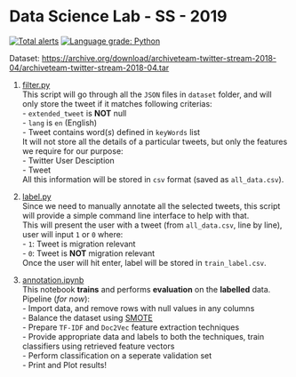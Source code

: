 # Data Science Lab - SS - 2019
[![Total alerts](https://img.shields.io/lgtm/alerts/g/harshildarji/DataScienceLab.svg?logo=lgtm&logoWidth=18)](https://lgtm.com/projects/g/harshildarji/DataScienceLab/alerts/)
[![Language grade: Python](https://img.shields.io/lgtm/grade/python/g/harshildarji/DataScienceLab.svg?logo=lgtm&logoWidth=18)](https://lgtm.com/projects/g/harshildarji/DataScienceLab/context:python)

Dataset: https://archive.org/download/archiveteam-twitter-stream-2018-04/archiveteam-twitter-stream-2018-04.tar

1. [filter.py](https://github.com/harshildarji/DataScienceLab/blob/master/filter.py)
<br/>This script will go through all the `JSON` files in `dataset` folder, and will only store the tweet if it matches following criterias:
<br/>- `extended_tweet` is **NOT** null
<br/>- `lang` is `en` (English)
<br/>- Tweet contains word(_s_) defined in `keyWords` list
<br/>It will not store all the details of a particular tweets, but only the features we require for our purpose:
<br/>- Twitter User Desciption
<br/>- Tweet
<br/>All this information will be stored in `csv` format (saved as `all_data.csv`).

2. [label.py](https://github.com/harshildarji/DataScienceLab/blob/master/label.py)
<br/>Since we need to manually annotate all the selected tweets, this script will provide a simple command line interface to help with that.
<br/>This will present the user with a tweet (from `all_data.csv`, line by line), user will input `1` or `0` where:
<br/>- `1`: Tweet is migration relevant
<br/>- `0`: Tweet is **NOT** migration relevant
<br/>Once the user will hit enter, label will be stored in `train_label.csv`.

3. [annotation.ipynb](https://github.com/harshildarji/DataScienceLab/blob/master/annotation.ipynb)
<br/>This notebook **trains** and performs **evaluation** on the **labelled** data.
<br/>Pipeline (_for now_):
<br/>- Import data, and remove rows with null values in any columns
<br/>- Balance the dataset using [SMOTE](https://imbalanced-learn.readthedocs.io/en/stable/generated/imblearn.over_sampling.SMOTE.html)
<br/>- Prepare `TF-IDF` and `Doc2Vec` feature extraction techniques
<br/>- Provide appropriate data and labels to both the techniques, train classifiers using retrieved feature vectors
<br/>- Perform classification on a seperate validation set
<br/>- Print and Plot results!
